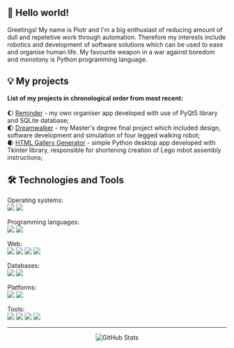 ## 👋 Hello world!

Greetings! My name is Piotr and I'm a big enthusiast of reducing amount of dull and repetetive work through automation. Therefore my interests include robotics and development of software solutions which can be used to ease and organise human life. My favourite weapon in a war against boredom and monotony is Python programming language. 

## 💡 My projects
**List of my projects in chronological order from most recent:**<br><br>
🌔 [Reminder] - my own organiser app developed with use of PyQt5 library and SQLite database;<br>
🌓 [Dreamwalker] - my Master's degree final project which included design, software development and simulation of four legged walking robot;<br>
🌒 [HTML Gallery Generator] - simple Python desktop app developed with Tkinter library, responsible for shortening creation of Lego robot assembly instructions;

## 🛠️ Technologies and Tools
Operating systems:  
![](https://img.shields.io/badge/-Windows-informational?style=flat-square&logo=Windows&logoColor=white&color=0078D6)
![](https://img.shields.io/badge/-Ubuntu-informational?style=flat-square&logo=ubuntu&logoColor=white&color=E95420)

Programming languages:  
![](https://img.shields.io/badge/-Python-informational?style=flat-square&logo=Python&logoColor=white&color=3776AB)
![](https://img.shields.io/badge/-C++-informational?style=flat-square&logo=c%2B%2B&logoColor=white&color=00599C)

Web:<br>
![](https://img.shields.io/badge/-Django-informational?style=flat-square&logo=django&logoColor=white&color=092E20)
![](https://img.shields.io/badge/-HTML5-informational?style=flat-square&logo=html5&logoColor=white&color=E34F26)
![](https://img.shields.io/badge/-CSS-informational?style=flat-square&logo=css3&logoColor=white&color=1572B6)
![](https://img.shields.io/badge/-Bootstrap-informational?style=flat-square&logo=bootstrap&logoColor=white&color=7952B3)

Databases:<br>
![](https://img.shields.io/badge/-SQLite-informational?style=flat-square&logo=sqlite&logoColor=white&color=003B57)
![](https://img.shields.io/badge/-PostgreSQL-informational?style=flat-square&logo=postgresql&logoColor=white&color=336791)

Platforms:<br>
![](https://img.shields.io/badge/-Arduino-informational?style=flat-square&logo=arduino&logoColor=white&color=00979D)
![](https://img.shields.io/badge/-ROS-informational?style=flat-square&logo=ros&logoColor=white&color=22314E)

Tools:<br>
![](https://img.shields.io/badge/-Git-informational?style=flat-square&logo=git&logoColor=white&color=F05032)
![](https://img.shields.io/badge/-GitHub-informational?style=flat-square&logo=github&logoColor=white&color=181717)
![](https://img.shields.io/badge/-Pycharm-informational?style=flat-square&logo=pycharm&logoColor=white&color=000000)
![](https://img.shields.io/badge/-Atom-informational?style=flat-square&logo=atom&logoColor=white&color=66595C)

---

<p align="center">
    <img alt = "GitHub Stats" src="https://github-readme-stats.vercel.app/api?username=Daemiac&count_private=true&show_icons=true?&theme=tokyonight&hide=issues&icon_color=000000&hide_border=true&title_color=5391FE&text_color=555">
</p>

[Reminder]:https://github.com/Daemiac/Reminder
[Dreamwalker]:https://github.com/Daemiac/Dreamwalker
[HTML Gallery Generator]:https://github.com/Daemiac/HTML_Gallery_Generator
<!---
Daemiac/Daemiac is a ✨ special ✨ repository because its `README.md` (this file) appears on your GitHub profile.
You can click the Preview link to take a look at your changes.
--->
